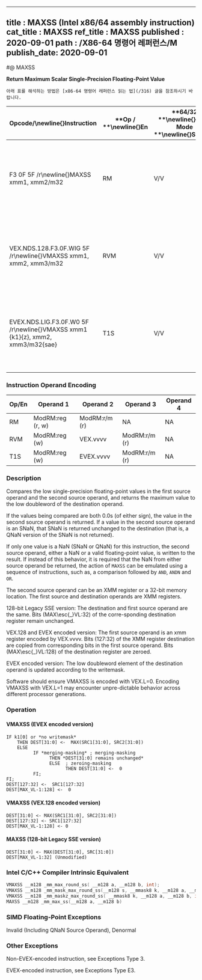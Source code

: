 ----------------------------
title : MAXSS (Intel x86/64 assembly instruction)
cat_title : MAXSS
ref_title : MAXSS
published : 2020-09-01
path : /X86-64 명령어 레퍼런스/M
publish_date: 2020-09-01
----------------------------


#@ MAXSS

**Return Maximum Scalar Single-Precision Floating-Point Value**

```lec-info
아래 표를 해석하는 방법은 [x86-64 명령어 레퍼런스 읽는 법](/316) 글을 참조하시기 바랍니다.
```

|**Opcode/**\newline{}**Instruction**|**Op / **\newline{}**En**|**64/32 **\newline{}**bit Mode **\newline{}**Support**|**CPUID **\newline{}**Feature **\newline{}**Flag**|**Description**|
|------------------------------------|-------------------------|------------------------------------------------------|--------------------------------------------------|---------------|
|F3 0F 5F /r\newline{}MAXSS xmm1, xmm2/m32|RM|V/V|SSE|Return the maximum scalar single-precision floating-point value between xmm2/m32 and xmm1.|
|VEX.NDS.128.F3.0F.WIG 5F /r\newline{}VMAXSS xmm1, xmm2, xmm3/m32|RVM|V/V|AVX|Return the maximum scalar single-precision floating-point value between xmm3/m32 and xmm2.|
|EVEX.NDS.LIG.F3.0F.W0 5F /r\newline{}VMAXSS xmm1 {k1}{z}, xmm2, xmm3/m32{sae}|T1S|V/V|AVX512F|Return the maximum scalar single-precision floating-point value between xmm3/m32 and xmm2.|
### Instruction Operand Encoding


|Op/En|Operand 1|Operand 2|Operand 3|Operand 4|
|-----|---------|---------|---------|---------|
|RM|ModRM:reg (r, w)|ModRM:r/m (r)|NA|NA|
|RVM|ModRM:reg (w)|VEX.vvvv|ModRM:r/m (r)|NA|
|T1S|ModRM:reg (w)|EVEX.vvvv|ModRM:r/m (r)|NA|
### Description


Compares the low single-precision floating-point values in the first source operand and the second source operand, and returns the maximum value to the low doubleword of the destination operand. 

If the values being compared are both 0.0s (of either sign), the value in the second source operand is returned. If a value in the second source operand is an SNaN, that SNaN is returned unchanged to the destination (that is, a QNaN version of the SNaN is not returned).

If only one value is a NaN (SNaN or QNaN) for this instruction, the second source operand, either a NaN or a valid floating-point value, is written to the result. If instead of this behavior, it is required that the NaN from either source operand be returned, the action of `MAXSS` can be emulated using a sequence of instructions, such as, a comparison followed by `AND`, `ANDN` and `OR`. 

The second source operand can be an XMM register or a 32-bit memory location. The first source and destination operands are XMM registers. 

128-bit Legacy SSE version: The destination and first source operand are the same. Bits (MAX\esc{_}VL:32) of the corre-sponding destination register remain unchanged.

VEX.128 and EVEX encoded version: The first source operand is an xmm register encoded by VEX.vvvv. Bits (127:32) of the XMM register destination are copied from corresponding bits in the first source operand. Bits (MAX\esc{_}VL:128) of the destination register are zeroed.

EVEX encoded version: The low doubleword element of the destination operand is updated according to the writemask.

Software should ensure VMAXSS is encoded with VEX.L=0. Encoding VMAXSS with VEX.L=1 may encounter unpre-dictable behavior across different processor generations.


### Operation
#### VMAXSS (EVEX encoded version)
```info-verb
IF k1[0] or *no writemask*
    THEN DEST[31:0] <-  MAX(SRC1[31:0], SRC2[31:0])
    ELSE 
          IF *merging-masking* ; merging-masking
                THEN *DEST[31:0] remains unchanged*
                ELSE  ; zeroing-masking
                      THEN DEST[31:0] <-  0
          FI;
FI;
DEST[127:32] <-  SRC1[127:32]
DEST[MAX_VL-1:128] <-  0
```
#### VMAXSS (VEX.128 encoded version)
```info-verb
DEST[31:0] <- MAX(SRC1[31:0], SRC2[31:0])
DEST[127:32] <- SRC1[127:32]
DEST[MAX_VL-1:128] <- 0
```
#### MAXSS (128-bit Legacy SSE version)
```info-verb
DEST[31:0] <- MAX(DEST[31:0], SRC[31:0])
DEST[MAX_VL-1:32] (Unmodified)
```

### Intel C/C++ Compiler Intrinsic Equivalent

```cpp
VMAXSS __m128 _mm_max_round_ss( __m128 a, __m128 b, int);
VMAXSS __m128 _mm_mask_max_round_ss(__m128 s, __mmask8 k, __m128 a, __m128 b, int);
VMAXSS __m128 _mm_maskz_max_round_ss( __mmask8 k, __m128 a, __m128 b, int);
MAXSS __m128 _mm_max_ss(__m128 a, __m128 b)
```
### SIMD Floating-Point Exceptions


Invalid (Including QNaN Source Operand), Denormal

### Other Exceptions


Non-EVEX-encoded instruction, see Exceptions Type 3.

EVEX-encoded instruction, see Exceptions Type E3.

